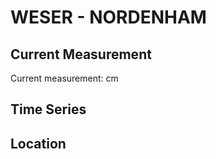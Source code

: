 # WESER - NORDENHAM

## Current Measurement

Current measurement: <Value topic="rivers/pegel-online/WESER/NORDENHAM/measurementValue"/> cm

## Time Series

<TimeSeries topic="rivers/pegel-online/WESER/NORDENHAM/measurementValue" period="week" />

## Location

<WorldMap>
  <Marker lat="53.4644968622905" lon="8.4880524159755" labelTopic="rivers/pegel-online/WESER/NORDENHAM" />
</WorldMap>
